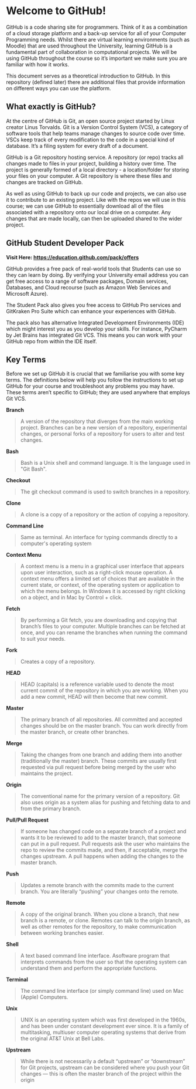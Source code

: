 # Welcome to GitHub!

GitHub is a code sharing site for programmers. Think of it as a combination of a cloud storage platform and a back-up service for all of your Computer Programming needs. Whilst there are virtual learning environments (such as Moodle) that are used throughout the University, learning GitHub is a fundamental part of collaboration in computational projects.
We will be using GitHub throughout the course so it’s important we make sure you are familiar with how it works. 

This document serves as a theoretical introduction to GitHub. In this repository (defined later) there are additional files that provide information on different ways you can use the platform.

## What exactly is GitHub?
At the centre of GitHub is Git, an open source project started by Linux creator Linus Torvalds. Git is a Version Control System (VCS), a category of software tools that help teams manage changes to source code over time. VSCs keep track of every modification to the code in a special kind of database. It’s a filing system for every draft of a document.

GitHub is a Git repository hosting service. A repository (or repo) tracks all changes made to files in your project, building a history over time. The project is generally formed of a local directory - a location/folder for storing your files on your computer. A Git repository is where these files and changes are tracked on GitHub. 

As well as using GitHub to back up our code and projects, we can also use it to contribute to an existing project. Like with the repos we will use in this course; we can use GitHub to essentially download all of the files associated with a repository onto our local drive on a computer. Any changes that are made locally, can then be uploaded shared to the wider project.

## GitHub Student Developer Pack
**Visit Here: https://education.github.com/pack/offers**

GitHub provides a free pack of real-world tools that Students can use so they can learn by doing. By verifying your University email address you can get free access to a range of software packages, Domain services, Databases, and Cloud recourse (such as Amazon Web Services and Microsoft Azure). 

The Student Pack also gives you free access to GitHub Pro services and GitKraken Pro Suite which can enhance your experiences with GitHub.

The pack also has alternative Integrated Development Environments (IDE) which might interest you as you develop your skills. For instance, PyCharm by Jet Brains has integrated Git VCS. This means you can work with your GitHub repo from within the IDE itself.

## Key Terms
Before we set up GitHub it is crucial that we familiarise you with some key terms. The definitions below will help you follow the instructions to set up GitHub for your course and troubleshoot any problems you may have. These terms aren’t specific to GitHub; they are used anywhere that employs Git VCS.

**Branch**
> A version of the repository that diverges from the main working project. Branches can be a new version of a repository, experimental changes, or personal forks of a repository for users to alter and test changes.

**Bash**
> Bash is a Unix shell and command language. It is the language used in "Git Bash".

**Checkout**
> The git checkout command is used to switch branches in a repository.

**Clone**
> A clone is a copy of a repository or the action of copying a repository. 

**Command Line**
> Same as terminal. An interface for typing commands directly to a computer's operating system

**Context Menu**
> A context menu is a menu in a graphical user interface that appears upon user interaction, such as a right-click mouse operation. A context menu offers a limited set of choices that are available in the current state, or context, of the operating system or application to which the menu belongs. In Windows it is accessed by right clicking on a object, and in Mac by Control + click.

**Fetch**
> By performing a Git fetch, you are downloading and copying that branch’s files to your computer. Multiple branches can be fetched at once, and you can rename the branches when running the command to suit your needs.

**Fork**
> Creates a copy of a repository.

**HEAD**
> HEAD (capitals) is a reference variable used to denote the most current commit of the repository in which you are working. When you add a new commit, HEAD will then become that new commit.

**Master**
>The primary branch of all repositories. All committed and accepted changes should be on the master branch. You can work directly from the master branch, or create other branches.

**Merge**
> Taking the changes from one branch and adding them into another (traditionally the master) branch. These commits are usually first requested via pull request before being merged by the user who maintains the project.

**Origin**
> The conventional name for the primary version of a repository. Git also uses origin as a system alias for pushing and fetching data to and from the primary branch. 

**Pull/Pull Request**
>If someone has changed code on a separate branch of a project and wants it to be reviewed to add to the master branch, that someone can put in a pull request. Pull requests ask the user who maintains the repo to review the commits made, and then, if acceptable, merge the changes upstream. A pull happens when adding the changes to the master branch.

**Push**
> Updates a remote branch with the commits made to the current branch. You are literally “pushing” your changes onto the remote.

**Remote**
> A copy of the original branch. When you clone a branch, that new branch is a remote, or clone. Remotes can talk to the origin branch, as well as other remotes for the repository, to make communication between working branches easier.

**Shell**
> A text based command line interface. Asoftware program that interprets commands from the user so that the operating system can understand them and perform the appropriate functions.

**Terminal**
> The command line interface (or simply command line) used on Mac (Apple) Computers.

**Unix**
> UNIX is an operating system which was first developed in the 1960s, and has been under constant development ever since. It is a family of multitasking, multiuser computer operating systems that derive from the original AT&T Unix at Bell Labs.

**Upstream**
> While there is not necessarily a default “upstream” or “downstream” for Git projects, upstream can be considered where you push your Git changes — this is often the master branch of the project within the origin

